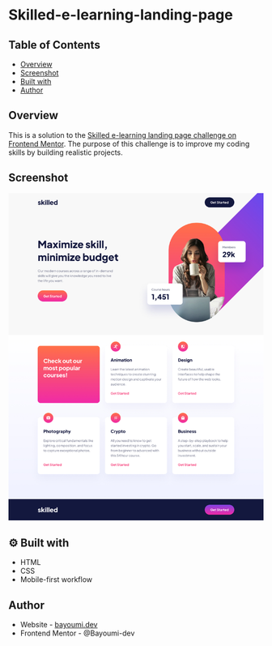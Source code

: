 # Skilled-e-learning-landing-page

## Table of Contents

- [Overview](#overview)
- [Screenshot](#screenshot)
- [Built with](#-built-with)
- [Author](#author)

## Overview

This is a solution to the [Skilled e-learning landing page challenge on Frontend Mentor](https://www.frontendmentor.io/challenges/skilled-elearning-landing-page-S1ObDrZ8q). The purpose of this challenge is to improve my coding skills by building realistic projects.

## Screenshot

![Skilled e-learning landing page](https://github.com/Bayoumi-dev/Skilled-e-learning-landing-page/blob/master/assets/skilled-preview.jpg)


## ⚙ Built with

- HTML
- CSS
- Mobile-first workflow

## Author
- Website - [bayoumi.dev](https://bayoumi.dev)
- Frontend Mentor - @Bayoumi-dev






